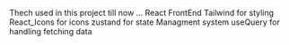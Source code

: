 Thech used in this project till now ...
React FrontEnd
Tailwind for styling
React_Icons for icons
zustand for state Managment system
useQuery for handling fetching data
